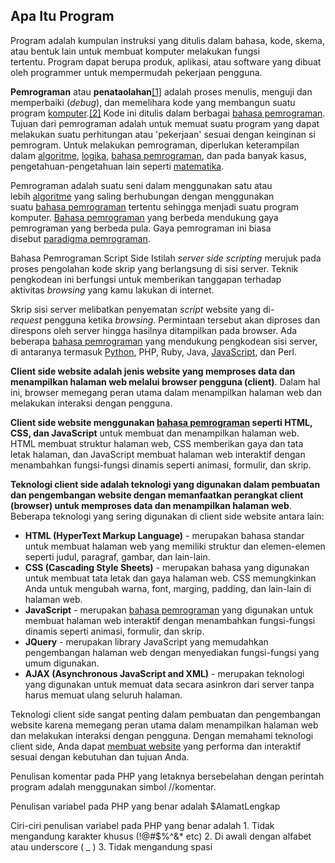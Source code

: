 
## Apa Itu Program
Program adalah kumpulan instruksi yang ditulis dalam bahasa, kode, skema, atau bentuk lain untuk membuat komputer melakukan fungsi tertentu. Program dapat berupa produk, aplikasi, atau software yang dibuat oleh programmer untuk mempermudah pekerjaan pengguna.


**Pemrograman** atau **penataolahan**[[1]](https://id.wikipedia.org/wiki/Pemrograman#cite_note-1) adalah proses menulis, menguji dan memperbaiki (_debug_), dan memelihara kode yang membangun suatu program [komputer](https://id.wikipedia.org/wiki/Komputer "Komputer").[[2]](https://id.wikipedia.org/wiki/Pemrograman#cite_note-2) Kode ini ditulis dalam berbagai [bahasa pemrograman](https://id.wikipedia.org/wiki/Bahasa_pemrograman "Bahasa pemrograman"). Tujuan dari pemrograman adalah untuk memuat suatu program yang dapat melakukan suatu perhitungan atau 'pekerjaan' sesuai dengan keinginan si pemrogram. Untuk melakukan pemrograman, diperlukan keterampilan dalam [algoritme](https://id.wikipedia.org/wiki/Algoritme "Algoritme"), [logika](https://id.wikipedia.org/wiki/Logika "Logika"), [bahasa pemrograman](https://id.wikipedia.org/wiki/Bahasa_pemrograman "Bahasa pemrograman"), dan pada banyak kasus, pengetahuan-pengetahuan lain seperti [matematika](https://id.wikipedia.org/wiki/Matematika "Matematika").

Pemrograman adalah suatu seni dalam menggunakan satu atau lebih [algoritme](https://id.wikipedia.org/wiki/Algoritme "Algoritme") yang saling berhubungan dengan menggunakan suatu [bahasa pemrograman](https://id.wikipedia.org/wiki/Bahasa_pemrograman "Bahasa pemrograman") tertentu sehingga menjadi suatu program komputer. [Bahasa pemrograman](https://id.wikipedia.org/wiki/Bahasa_pemrograman "Bahasa pemrograman") yang berbeda mendukung gaya pemrograman yang berbeda pula. Gaya pemrograman ini biasa disebut [paradigma pemrograman](https://id.wikipedia.org/wiki/Paradigma_pemrograman "Paradigma pemrograman").

Bahasa Pemrograman Script Side
Istilah _server side scripting_ merujuk pada proses pengolahan kode skrip yang berlangsung di sisi server. Teknik pengkodean ini berfungsi untuk memberikan tanggapan terhadap aktivitas _browsing_ yang kamu lakukan di internet.

Skrip sisi server melibatkan penyematan _script_ website yang di-_request_ pengguna ketika _browsing_. Permintaan tersebut akan diproses dan direspons oleh server hingga hasilnya ditampilkan pada browser. Ada beberapa [bahasa pemrograman](https://www.dewaweb.com/blog/bahasa-pemrograman-paling-populer/ "bahasa pemrograman") yang mendukung pengkodean sisi server, di antaranya termasuk [Python](https://www.dewaweb.com/blog/mengenal-bahasa-pemrograman-python/ "Python"), PHP, Ruby, Java, [JavaScript](https://www.dewaweb.com/blog/mengenal-javascript/ "JavaScript"), dan Perl.

**Client side website adalah jenis website yang memproses data dan menampilkan halaman web melalui browser pengguna (client)**. Dalam hal ini, browser memegang peran utama dalam menampilkan halaman web dan melakukan interaksi dengan pengguna.

**Client side website menggunakan [bahasa pemrograman](https://www.divasoft.net/blog/rekomendasi-10-bahasa-pemrograman-terbaik-dipelajari-pemula-2022/) seperti HTML, CSS, dan JavaScript** untuk membuat dan menampilkan halaman web. HTML membuat struktur halaman web, CSS memberikan gaya dan tata letak halaman, dan JavaScript membuat halaman web interaktif dengan menambahkan fungsi-fungsi dinamis seperti animasi, formulir, dan skrip.

**Teknologi client side adalah teknologi yang digunakan dalam pembuatan dan pengembangan website dengan memanfaatkan perangkat client (browser) untuk memproses data dan menampilkan halaman web**. Beberapa teknologi yang sering digunakan di client side website antara lain:

- **HTML (HyperText Markup Language)** - merupakan bahasa standar untuk membuat halaman web yang memiliki struktur dan elemen-elemen seperti judul, paragraf, gambar, dan lain-lain.
- **CSS (Cascading Style Sheets)** - merupakan bahasa yang digunakan untuk membuat tata letak dan gaya halaman web. CSS memungkinkan Anda untuk mengubah warna, font, marging, padding, dan lain-lain di halaman web.
- **JavaScript** - merupakan [bahasa pemrograman](https://www.divasoft.net/blog/rekomendasi-10-bahasa-pemrograman-terbaik-dipelajari-pemula-2022/) yang digunakan untuk membuat halaman web interaktif dengan menambahkan fungsi-fungsi dinamis seperti animasi, formulir, dan skrip.
- **JQuery** - merupakan library JavaScript yang memudahkan pengembangan halaman web dengan menyediakan fungsi-fungsi yang umum digunakan.
- **AJAX (Asynchronous JavaScript and XML)** - merupakan teknologi yang digunakan untuk memuat data secara asinkron dari server tanpa harus memuat ulang seluruh halaman.

Teknologi client side sangat penting dalam pembuatan dan pengembangan website karena memegang peran utama dalam menampilkan halaman web dan melakukan interaksi dengan pengguna. Dengan memahami teknologi client side, Anda dapat [membuat website](https://www.divasoft.net/blog/panduan-pembuatan-website-dari-nol-untuk-pemula/) yang performa dan interaktif sesuai dengan kebutuhan dan tujuan Anda.

Penulisan komentar pada PHP yang letaknya bersebelahan dengan perintah program adalah menggunakan simbol //komentar.

Penulisan variabel pada PHP yang benar adalah
$AlamatLengkap

Ciri-ciri penulisan variabel pada PHP yang benar adalah
	1. Tidak mengandung karakter khusus (!@#$%^&* etc)
	2. Di awali dengan alfabet atau underscore ( _ )
	3. Tidak mengandung spasi
